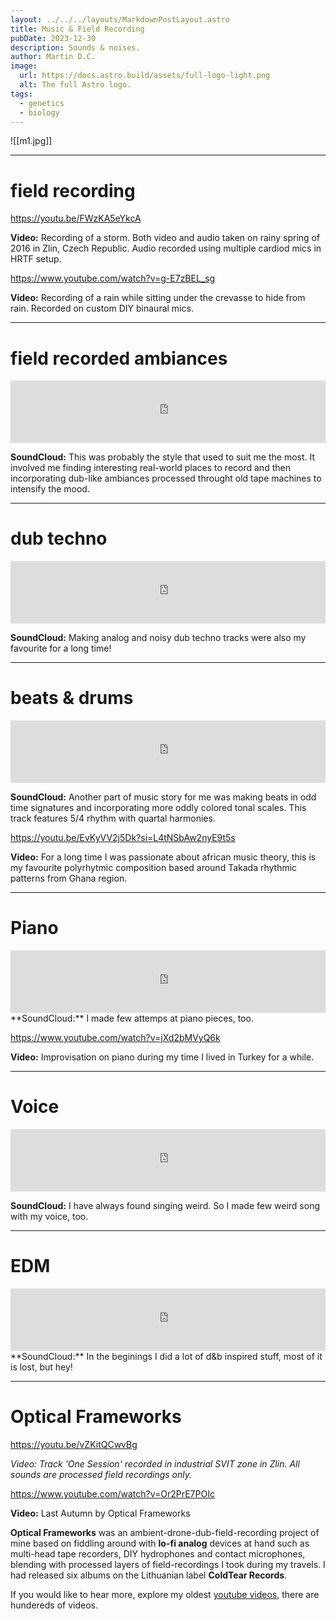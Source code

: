 ```yaml
---
layout: ../../../layouts/MarkdownPostLayout.astro
title: Music & Field Recording
pubDate: 2023-12-30
description: Sounds & noises.
author: Martin D.C.
image:
  url: https://docs.astro.build/assets/full-logo-light.png
  alt: The full Astro logo.
tags:
  - genetics
  - biology
---
```


![[m1.jpg]]

---

# field recording

https://youtu.be/FWzKA5eYkcA

**Video:** Recording of a storm. Both video and audio taken on rainy spring of 2016 in Zlin, Czech Republic. Audio recorded using multiple cardiod mics in HRTF setup.

https://www.youtube.com/watch?v=g-E7zBEL_sg

**Video:** Recording of a rain while sitting under the crevasse to hide from rain. Recorded on custom DIY binaural mics.

---

# field recorded ambiances

<iframe width="100%" height="100" scrolling="no" frameborder="no" allow="autoplay" src="https://w.soundcloud.com/player/?url=https%3A//api.soundcloud.com/tracks/41670769&color=%23ff5500&auto_play=false&hide_related=false&show_comments=true&show_user=true&show_reposts=false&show_teaser=true&visual=true"></iframe>

**SoundCloud:** This was probably the style that used to suit me the most. It involved me finding interesting real-world places to record and then incorporating dub-like ambiances processed throught old tape machines to intensify the mood.

---

# dub techno

<iframe width="100%" height="100" scrolling="no" frameborder="no" allow="autoplay" src="https://w.soundcloud.com/player/?url=https%3A//api.soundcloud.com/tracks/9775850&color=%23ff5500&auto_play=false&hide_related=false&show_comments=true&show_user=true&show_reposts=false&show_teaser=true&visual=true"></iframe>

**SoundCloud:** Making analog and noisy dub techno tracks were also my favourite for a long time!

---

# beats & drums

<iframe width="100%" height="100" scrolling="no" frameborder="no" allow="autoplay" src="https://w.soundcloud.com/player/?url=https%3A//api.soundcloud.com/tracks/458958423&color=%23ff5500&auto_play=false&hide_related=false&show_comments=true&show_user=true&show_reposts=false&show_teaser=true&visual=true"></iframe>

**SoundCloud:** Another part of music story for me was making beats in odd time signatures and incorporating more oddly colored tonal scales. This track features 5/4 rhythm with quartal harmonies.

https://youtu.be/EvKyVV2j5Dk?si=L4tNSbAw2nyE9t5s

**Video:** For a long time I was passionate about african music theory, this is my favourite polyrhytmic composition based around Takada rhythmic patterns from Ghana region.

---

# Piano

<iframe width="100%" height="100" scrolling="no" frameborder="no" allow="autoplay" src="https://w.soundcloud.com/player/?url=https%3A//api.soundcloud.com/tracks/286871004&color=%23ff5500&auto_play=false&hide_related=false&show_comments=true&show_user=true&show_reposts=false&show_teaser=true&visual=true"></iframe>
**SoundCloud:** I made few attemps at piano pieces, too.

https://www.youtube.com/watch?v=jXd2bMVyQ6k

**Video:** Improvisation on piano during my time I lived in Turkey for a while.

---

# Voice

<iframe width="100%" height="100" scrolling="no" frameborder="no" allow="autoplay" src="https://w.soundcloud.com/player/?url=https%3A//api.soundcloud.com/tracks/244134209&color=%23ff5500&auto_play=false&hide_related=false&show_comments=true&show_user=true&show_reposts=false&show_teaser=true&visual=true"></iframe>

**SoundCloud:** I have always found singing weird. So I made few weird song with my voice, too.

---

# EDM

<iframe width="100%" height="100" scrolling="no" frameborder="no" allow="autoplay" src="https://w.soundcloud.com/player/?url=https%3A//api.soundcloud.com/tracks/280481365&color=%23ff5500&auto_play=false&hide_related=false&show_comments=true&show_user=true&show_reposts=false&show_teaser=true&visual=true"></iframe>
**SoundCloud:** In the beginings I did a lot of d&b inspired stuff, most of it is lost, but hey!

---

# Optical Frameworks

https://youtu.be/vZKitQCwvBg

_Video: Track 'One Session' recorded in industrial SVIT zone in Zlin. All sounds are processed field recordings only._

https://www.youtube.com/watch?v=Or2PrE7POIc

**Video:** Last Autumn by Optical Frameworks

**Optical Frameworks** was an ambient-drone-dub-field-recording project of mine based on fiddling around with **lo-fi analog** devices at hand such as multi-head tape recorders, DIY hydrophones and contact microphones, blending with processed layers of field-recordings I took during my travels. I had released six albums on the Lithuanian label **ColdTear Records**.

If you would like to hear more, explore my oldest [youtube videos](https://www.youtube.com/@MartinDlabaja), there are hundereds of videos.
